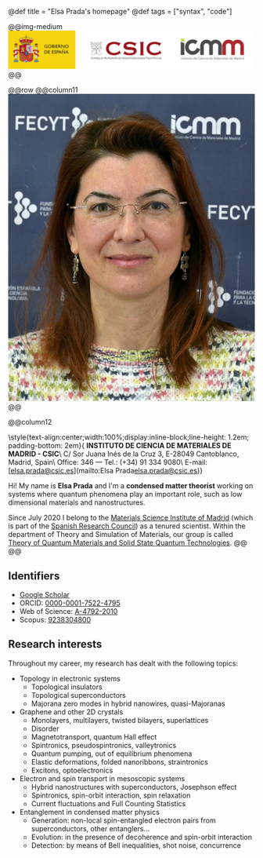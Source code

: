 @def title = "Elsa Prada's homepage"
@def tags = ["syntax", "code"]

@@img-medium ![ICMM-CSIC](/assets/CSIC_logo.png) @@

@@row
@@column11 ![Elsa circa 2022](/assets/photos/Elsa_2022.jpg) @@

@@column12

\style{text-align:center;width:100%;display:inline-block;line-height: 1.2em; padding-bottom: 2em}{
  **INSTITUTO DE CIENCIA DE MATERIALES DE MADRID - CSIC**\\
  C/ Sor Juana Inés de la Cruz 3, E-28049 Cantoblanco, Madrid, Spain\\
  Office: 346 — Tel.: (+34) 91 334 9080\\
  E-mail: [elsa.prada@csic.es](mailto:Elsa Prada<elsa.prada@csic.es>)}

Hi! My name is **Elsa Prada** and I'm a **condensed matter theorist** working on systems where quantum phenomena play an important role, such as low dimensional materials and nanostructures.

Since July 2020 I belong to the [Materials Science Institute of Madrid](https://www.icmm.csic.es/) (which is part of the [Spanish Research Council](https://www.csic.es/)) as a tenured scientist. Within the department of Theory and Simulation of Materials, our group is called [Theory of Quantum Materials and Solid State Quantum Technologies](https://wp.icmm.csic.es/tqe/).
@@
@@

## Identifiers
- [Google Scholar](https://scholar.google.com/citations?user=-XI445sAAAAJ&hl=en)
- ORCID: [0000-0001-7522-4795](http://orcid.org/0000-0001-7522-4795)
- Web of Science: [A-4792-2010](https://www.webofscience.com/wos/author/record/1465075)
- Scopus: [9238304800](https://www.scopus.com/authid/detail.uri?authorId=9238304800)

## Research interests

Throughout my career, my research has dealt with the following topics:


- Topology in electronic systems
  - Topological insulators
  - Topological superconductors
  - Majorana zero modes in hybrid nanowires, quasi-Majoranas
- Graphene and other 2D crystals
  - Monolayers, multilayers, twisted bilayers, superlattices
  - Disorder
  - Magnetotransport, quantum Hall effect
  - Spintronics, pseudospintronics, valleytronics
  - Quantum pumping, out of equilibrium phenomena
  - Elastic deformations, folded nanoribbons, straintronics
  - Excitons, optoelectronics
- Electron and spin transport in mesoscopic systems
  - Hybrid nanostructures with superconductors, Josephson effect
  - Spintronics, spin-orbit interaction, spin relaxation
  - Current fluctuations and Full Counting Statistics
- Entanglement in condensed matter physics
  - Generation: non-local spin-entangled electron pairs from superconductors, other entanglers...
  - Evolution: in the presence of decoherence and spin-orbit interaction
  - Detection: by means of Bell inequalities, shot noise, concurrence